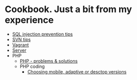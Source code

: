 # Cookbook. Just a bit from my experience


* [SQL injection prevention tips](SQLinjectionPrevention.md)
* [SVN tips](svn.md)
* [Vagrant](Vagrant.md)
* [Server](server.md)
* PHP
   * [PHP - problems & solutions](PHPProblems.md)
   * PHP coding
     * [Choosing mobile, adaptive or desctop versions](PHPAdaptiveMobileDesktopVersions.md)
